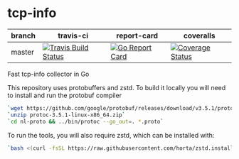# tcp-info
| branch | travis-ci | report-card | coveralls |
|--------|-----------|-----------|-------------|
| master | [![Travis Build Status](https://travis-ci.org/m-lab/tcp-info.svg?branch=master)](https://travis-ci.org/m-lab/tcp-info) | [![Go Report Card](https://goreportcard.com/badge/github.com/m-lab/tcp-info)](https://goreportcard.com/report/github.com/m-lab/tcp-info) | [![Coverage Status](https://coveralls.io/repos/m-lab/tcp-info/badge.svg?branch=master)](https://coveralls.io/github/m-lab/tcp-info?branch=master) |



Fast tcp-info collector in Go

This repository uses protobuffers and zstd.  To build it locally you will need to install and run the protobuf
compiler

```bash
`wget https://github.com/google/protobuf/releases/download/v3.5.1/protoc-3.5.1-linux-x86_64.zip`
`unzip protoc-3.5.1-linux-x86_64.zip`
`cd nl-proto && ../bin/protoc --go_out=. *.proto`
```

To run the tools, you will also require zstd, which can be installed with:

```bash
`bash <(curl -fsSL https://raw.githubusercontent.com/horta/zstd.install/master/install)`
```